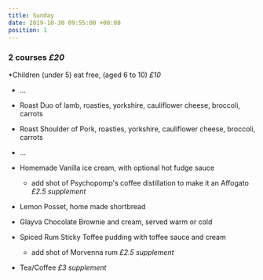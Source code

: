 ```yaml
---
title: Sunday
date: 2019-10-30 09:55:00 +00:00
position: 1
---
```


### 2 courses *£20*

*Children (under 5) eat free, (aged 6 to 10) *£10*

* ...

* Roast Duo of lamb, roasties, yorkshire, cauliflower cheese, broccoli, carrots

* Roast Shoulder of Pork, roasties, yorkshire, cauliflower cheese, broccoli, carrots

* ...

* Homemade Vanilla ice cream, with optional hot fudge sauce

  * add shot of Psychopomp's coffee distillation to make it an Affogato *£2.5 supplement*

* Lemon Posset, home made shortbread

* Glayva Chocolate Brownie and cream, served warm or cold

* Spiced Rum Sticky Toffee pudding with toffee sauce and cream

  * add shot of Morvenna rum *£2.5 supplement*

* Tea/Coffee *£3 supplement*
